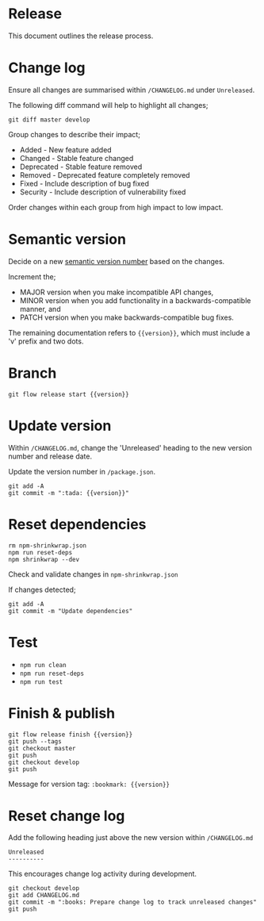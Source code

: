 Release
=======

This document outlines the release process.



Change log
==========

Ensure all changes are summarised within `/CHANGELOG.md` under `Unreleased`.

The following diff command will help to highlight all changes;

    git diff master develop

Group changes to describe their impact;

- Added - New feature added
- Changed - Stable feature changed
- Deprecated - Stable feature removed
- Removed - Deprecated feature completely removed
- Fixed - Include description of bug fixed
- Security - Include description of vulnerability fixed

Order changes within each group from high impact to low impact.



Semantic version
================

Decide on a new [semantic version number](http://semver.org/) based on the changes.

Increment the;
- MAJOR version when you make incompatible API changes,
- MINOR version when you add functionality in a backwards-compatible manner, and
- PATCH version when you make backwards-compatible bug fixes.

The remaining documentation refers to `{{version}}`, which must include a 'v' prefix and two dots.



Branch
======

```
git flow release start {{version}}
```



Update version
==============

Within `/CHANGELOG.md`, change the 'Unreleased' heading to the new version number and release date.

Update the version number in `/package.json`.

```
git add -A
git commit -m ":tada: {{version}}"
```



Reset dependencies
==================

```
rm npm-shrinkwrap.json
npm run reset-deps
npm shrinkwrap --dev
```

Check and validate changes in `npm-shrinkwrap.json`

If changes detected;

```
git add -A
git commit -m "Update dependencies"
```



Test
====

- `npm run clean`
- `npm run reset-deps`
- `npm run test`



Finish & publish
=================

```
git flow release finish {{version}}
git push --tags
git checkout master
git push
git checkout develop
git push
```

Message for version tag: `:bookmark: {{version}}`



Reset change log
================

Add the following heading just above the new version within `/CHANGELOG.md`

```
Unreleased
----------
```

This encourages change log activity during development.

```
git checkout develop
git add CHANGELOG.md
git commit -m ":books: Prepare change log to track unreleased changes"
git push
```
